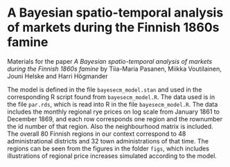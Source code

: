 # A Bayesian spatio-temporal analysis of markets during the Finnish 1860s famine

Materials for the paper _A Bayesian spatio-temporal analysis of markets during the Finnish 1860s famine_ by Tiia-Maria Pasanen, Miikka Voutilainen, Jouni Helske and Harri Högmander

The model is defined in the file ```bayesecm_model.stan``` and used in the corresponding R script found from ```bayesecm_model.R```. The data used is in the file ```par.rds```, which is read into R in the file ```bayesecm_model.R```. The data includes the monthly regional rye prices on log scale from January 1861 to December 1869, and each row corresponds one region and the rownumber the id number of that region. Also the neighbourhood matrix is included. The overall 80 Finnish regions in our context correspond to 48 administrational districts and 32 town administrations of that time. The regions can be seen from the figures in the folder ```figs```, which includes illustrations of regional price increases simulated according to the model.
